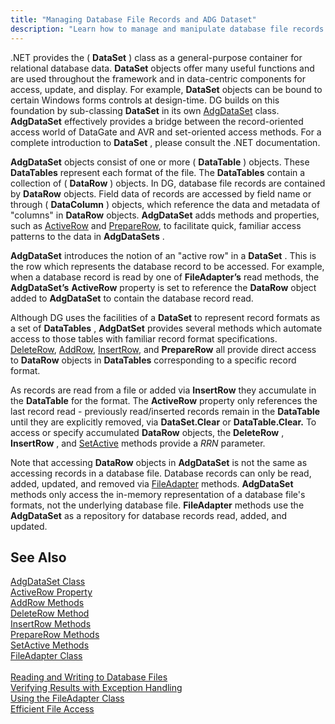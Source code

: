 ```yaml
---
title: "Managing Database File Records and ADG Dataset"
description: "Learn how to manage and manipulate database file records and ADG datasets effectively. This guide covers techniques, tips, and best practices."
---
```


.NET provides the ( **DataSet** ) class as a general-purpose container for relational database data. **DataSet** objects offer many useful functions and are used throughout the framework and in data-centric components for access, update, and display. For example, **DataSet** objects can be bound to certain Windows forms controls at design-time. DG builds on this foundation by sub-classing **DataSet** in its own [ AdgDataSet](/reference/datagate/datagate-client/adg-data-set.html) class. **AdgDataSet** effectively provides a bridge between the record-oriented access world of DataGate and AVR and set-oriented access methods. For a complete introduction to **DataSet** , please consult the .NET documentation.

**AdgDataSet** objects consist of one or more ( **DataTable** ) objects. These **DataTables** represent each format of the file. The **DataTables** contain a collection of ( **DataRow** ) objects. In DG, database file records are contained by **DataRow** objects. Field data of records are accessed by field name or through ( **DataColumn** ) objects, which reference the data and metadata of "columns" in **DataRow** objects. **AdgDataSet** adds methods and properties, such as [ ActiveRow](/reference/datagate/datagate-client/adg-data-set.html#properties) and [PrepareRow](/reference/datagate/datagate-client/adg-data-set-preparerow.html), to facilitate quick, familiar access patterns to the data in **AdgDataSets** .

**AdgDataSet** introduces the notion of an "active row" in a **DataSet** . This is the row which represents the database record to be accessed. For example, when a database record is read by one of **FileAdapter’s** read methods, the **AdgDataSet’s** **ActiveRow** property is set to reference the **DataRow** object added to **AdgDataSet** to contain the database record read.

Although DG uses the facilities of a **DataSet** to represent record formats as a set of **DataTables** , **AdgDatSet** provides several methods which automate access to those tables with familiar record format specifications. [ DeleteRow](/reference/datagate/datagate-client/adg-data-set-deleterow.html), [AddRow](/reference/datagate/datagate-client/adg-data-set-addrow.html), [ InsertRow](/reference/datagate/datagate-client/adg-data-set-insertrow.html), and **PrepareRow** all provide direct access to **DataRow** objects in **DataTables** corresponding to a specific record format. 

As records are read from a file or added via **InsertRow** they accumulate in the **DataTable** for the format. The **ActiveRow** property only references the last record read - previously read/inserted records remain in the **DataTable** until they are explicitly removed, via **DataSet.Clear** or **DataTable.Clear.** To access or specify accumulated **DataRow** objects, the **DeleteRow** , **InsertRow** , and [SetActive](/reference/datagate/datagate-client/adg-data-set-setactive.html) methods provide a *RRN* parameter. 

Note that accessing **DataRow** objects in **AdgDataSet** is not the same as accessing records in a database file. Database records can only be read, added, updated, and removed via [ FileAdapter](/reference/datagate/datagate-client/file-adapter.html) methods. **AdgDataSet** methods only access the in-memory representation of a database file's formats, not the underlying database file. **FileAdapter** methods use the **AdgDataSet** as a repository for database records read, added, and updated.
## See Also


[AdgDataSet Class](/reference/datagate/datagate-client/adg-data-set.html)
      <br />
[ActiveRow Property](/reference/datagate/datagate-client/adg-data-set.html#properties)
      <br />
[AddRow Methods](/reference/datagate/datagate-client/adg-data-set-addrow.html)
      <br />
[DeleteRow Method](/reference/datagate/datagate-client/adg-data-set-deleterow.html)
      <br />
[InsertRow Methods](/reference/datagate/datagate-client/adg-data-set-insertrow.html)
      <br />
[PrepareRow Methods](/reference/datagate/datagate-client/adg-data-set-preparerow.html)
      <br />
[SetActive Methods](/reference/datagate/datagate-client/adg-data-set-setactive.html)
      <br />
[FileAdapter Class](/reference/datagate/datagate-client/file-adapter.html)
      <br />
      <br />
      [Reading and Writing to Database 
					Files](readingand-writingto-database-files.html)
      <br />
      [Verifying Results with 
					Exception Handling](verifying-resultswith-exception-handling.html)
      <br />
[Using the FileAdapter Class](usingthe-file-adapter-class.html)
      <br />
[Efficient File Access](efficient-file-access.html)

